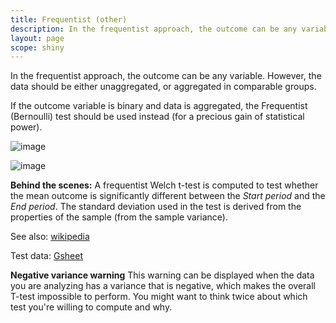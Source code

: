 ```yaml
---
title: Frequentist (other)
description: In the frequentist approach, the outcome can be any variable. However, the data should be either unaggregated, or aggregated in comparable groups.
layout: page
scope: shiny
---
```


In the frequentist approach, the outcome can be any variable. However, the data should be either unaggregated, or aggregated in comparable groups.

If the outcome variable is binary and data is aggregated, the Frequentist (Bernoulli) test should be used instead (for a precious gain of statistical power).

![image]({{site.url}}/{{site.baseurl}}/core_app/impact/web_application/dashboard/models/frequentist/images/value_boxes_frequentist.png)

![image]({{site.url}}/{{site.baseurl}}/core_app/impact/web_application/dashboard/models/frequentist/images/frequentist.png)

**Behind the scenes:** A frequentist Welch t-test is computed to test whether the mean outcome is significantly different between the *Start period* and the *End period*. The standard deviation used in the test is derived from the properties of the sample (from the sample variance).

See also: [wikipedia](https://en.wikipedia.org/wiki/Welch’s_t-test)

Test data: [Gsheet](https://docs.google.com/spreadsheets/d/1VJJ2j5ldrSfvLQatd9SAikIJX_2dhBgDCjkdX_oUgB4/edit#gid=0)

**Negative variance warning** This warning can be displayed when the data you are analyzing has a variance that is negative, which makes the overall T-test impossible to perform. You might want to think twice about which test you're willing to compute and why.
